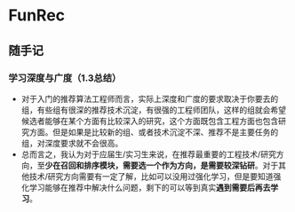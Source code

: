 # FunRec

## 随手记

### 学习深度与广度（1.3总结）

+ 对于入门的推荐算法工程师而言，实际上深度和广度的要求取决于你要去的组，有些组有很深的推荐技术沉淀，有很强的工程师团队，这样的组就会希望候选者能够在某个方面有比较深入的研究，这个方面既包含工程方面也包含研究方面。但是如果是比较新的组、或者技术沉淀不深、推荐不是主要任务的组，对深度要求就不会很高。
+ 总而言之，我认为对于应届生/实习生来说，在推荐最重要的工程技术/研究方向，至**少在召回和排序模块，需要选一个作为方向，是需要较深钻研**。对于其他技术/研究方向需要有一定了解，比如可以没用过强化学习，但是要知道强化学习能够在推荐中解决什么问题，剩下的可以等到真实**遇到需要后再去学习**。

